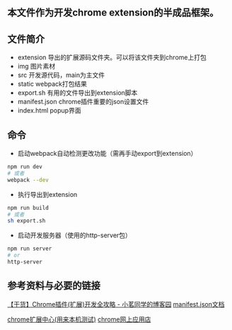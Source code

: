 ## 本文件作为开发chrome extension的半成品框架。

## 文件简介
* extension 导出的扩展源码文件夹。可以将该文件夹到chrome上打包
* img 图片素材
* src 开发源代码，main为主文件
* static webpack打包结果
* export.sh 有用的文件导出到extension脚本
* manifest.json chrome插件重要的json设置文件
* index.html popup界面

## 命令
* 启动webpack自动检测更改功能（需再手动export到extension）
```bash
npm run dev
# 或者
webpack --dev
```

* 执行导出到extension
```bash
npm run build
# 或者
sh export.sh
```

* 启动开发服务器（使用的http-server包）
```bash
npm run server
# or
http-server
```

## 参考资料与必要的链接
[【干货】Chrome插件(扩展)开发全攻略 - 小茗同学的博客园](https://www.cnblogs.com/liuxianan/p/chrome-plugin-develop.html)
[manifest.json文档](https://developer.chrome.com/extensions/manifest)

[chrome扩展中心(用来本机测试)](chrome://extensions/)
[chrome网上应用店](https://chrome.google.com/webstore/category/extensions)
